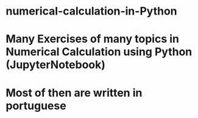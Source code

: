 # numerical-calculation-in-Python
# Many Exercises of many topics in Numerical Calculation using Python (JupyterNotebook)
# Most of then are written in portuguese
